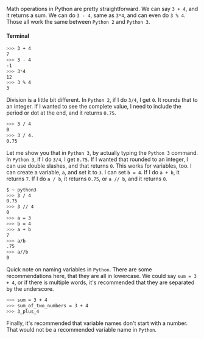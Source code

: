 Math operations in Python are pretty straightforward. We can say `3 + 4`, and it returns a sum. We can do `3 - 4`, same as `3*4`, and can even do `3 % 4`. Those all work the same between `Python 2` and `Python 3`.

#### Terminal
```bash
>>> 3 + 4
7
>>> 3 - 4
-1
>>> 3*4
12
>>> 3 % 4
3
```

Division is a little bit different. In `Python 2`, if I do `3/4`, I get `0`. It rounds that to an integer. If I wanted to see the complete value, I need to include the period or dot at the end, and it returns `0.75`. 

```bash
>>> 3 / 4
0
>>> 3 / 4.
0.75
```

Let me show you that in `Python 3`, by actually typing the `Python 3` command. In `Python 3`, if I do `3/4`, I get `0.75`. If I wanted that rounded to an integer, I can use double slashes, and that returns `0`. This works for variables, too. I can create a variable, `a`, and set it to `3`. I can set `b = 4`. If I do `a + b`, it returns `7`. If I do `a / b`, it returns `0.75`, or `a // b`, and it returns `0`.

```bash
$ ~ python3
>>> 3 / 4
0.75
>>> 3 // 4
0
>>> a = 3
>>> b = 4
>>> a + b
7
>>> a/b
.75
>>> a//b
0
```

Quick note on naming variables in `Python`. There are some recommendations here, that they are all in lowercase. We could say `sum = 3 + 4`, or if there is multiple words, it's recommended that they are separated by the underscore.

```bash
>>> sum = 3 + 4
>>> sum_of_two_numbers = 3 + 4
>>> 3_plus_4
```

Finally, it's recommended that variable names don't start with a number. That would not be a recommended variable name in `Python`.